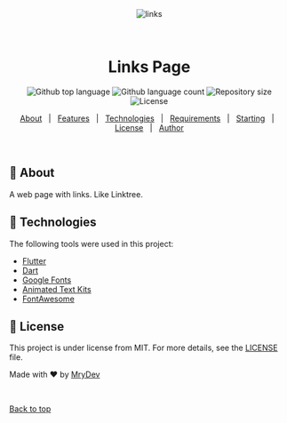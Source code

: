 <div align="center" id="top"> 
  <img src="./.github/app.gif" alt="links" />

  &#xa0;

  <!-- <a href="https://links.netlify.app">Demo</a> -->
</div>

<h1 align="center">Links Page</h1>

<p align="center">
  <img alt="Github top language" src="https://img.shields.io/github/languages/top/mrydev/links?color=56BEB8">

  <img alt="Github language count" src="https://img.shields.io/github/languages/count/mrydev/links?color=56BEB8">

  <img alt="Repository size" src="https://img.shields.io/github/repo-size/mrydev/links?color=56BEB8">

  <img alt="License" src="https://img.shields.io/github/license/mrydev/links?color=56BEB8">

  <!-- <img alt="Github issues" src="https://img.shields.io/github/issues/mrydev/links?color=56BEB8" /> -->

  <!-- <img alt="Github forks" src="https://img.shields.io/github/forks/mrydev/links?color=56BEB8" /> -->

  <!-- <img alt="Github stars" src="https://img.shields.io/github/stars/mrydev/links?color=56BEB8" /> -->
</p>



<p align="center">
  <a href="#dart-about">About</a> &#xa0; | &#xa0; 
  <a href="#sparkles-features">Features</a> &#xa0; | &#xa0;
  <a href="#rocket-technologies">Technologies</a> &#xa0; | &#xa0;
  <a href="#white_check_mark-requirements">Requirements</a> &#xa0; | &#xa0;
  <a href="#checkered_flag-starting">Starting</a> &#xa0; | &#xa0;
  <a href="#memo-license">License</a> &#xa0; | &#xa0;
  <a href="https://github.com/mrydev" target="_blank">Author</a>
</p>

<br>

## :dart: About ##

A web page with links. Like Linktree.


## :rocket: Technologies ##

The following tools were used in this project:

- [Flutter](https://flutter.dev)
- [Dart](https://dart.dev)
- [Google Fonts](https://fonts.google.com/)
- [Animated Text Kits](https://pub.dev/packages/animated_text_kit)
- [FontAwesome](https://fontawesome.com/)


## :memo: License ##

This project is under license from MIT. For more details, see the [LICENSE](LICENSE.md) file.


Made with :heart: by <a href="https://github.com/mrydev" target="_blank">MryDev</a>

&#xa0;

<a href="#top">Back to top</a>
